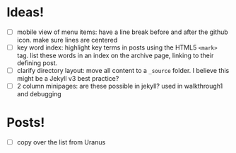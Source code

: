 # Ideas!

- [ ] mobile view of menu items:
      have a line break before and after the github icon.
      make sure lines are centered
- [ ] key word index:
      highlight key terms in posts using the HTML5 `<mark>` tag.
      list these words in an index on the archive page, linking to their defining post.
- [ ] clarify directory layout:
      move all content to a `_source` folder.
      I believe this might be a Jekyll v3 best practice?
- [ ] 2 column minipages:
      are these possible in jekyll? used in walkthrough1 and debugging

# Posts!

- [ ] copy over the list from Uranus

